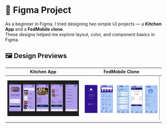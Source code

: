 # 🎨 Figma Project

As a beginner in Figma, I tried designing two simple UI projects — a **Kitchen App** and a **FedMobile clone**.  
These designs helped me explore layout, color, and component basics in Figma.

## 🖼️ Design Previews
| Kitchen App | FedMobile Clone |
|--------------|----------------|
| ![Utensils Design](./utensils.png) | ![FedMobile Design](./fedmobile.png) |

